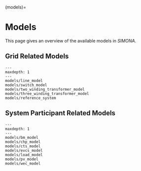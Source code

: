 (models)=

# Models

This page gives an overview of the available models in *SIMONA*.

## Grid Related Models

```{toctree}
---
maxdepth: 1
---
models/line_model
models/switch_model
models/two_winding_transformer_model
models/three_winding_transformer_model
models/reference_system
```

## System Participant Related Models

```{toctree}
---
maxdepth: 1
---
models/bm_model
models/chp_model
models/cts_model
models/evcs_model
models/load_model
models/pv_model
models/wec_model
```
